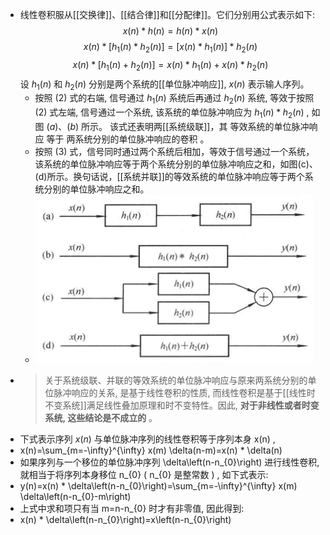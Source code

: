 - 线性卷积服从[[交换律]]、[[结合律]]和[[分配律]]。它们分别用公式表示如下:
  $$x(n) * h(n)=h(n) * x(n) \tag{1}$$
  $$x(n) *\left[h_{1}(n) * h_{2}(n)\right]=\left[x(n) * h_{1}(n)\right] * h_{2}(n)\tag{2}$$
  $$x(n) *\left[h_{1}(n)+h_{2}(n)\right]=x(n) * h_{1}(n)+x(n) * h_{2}(n)\tag{3}$$
  设  $h_{1}(n)$  和  $h_{2}(n)$  分别是两个系统的[[单位脉冲响应]],  $x(n)$  表示输人序列。
	- 按照 $(2)$ 式的右端, 信号通过  $h_{1}(n)$  系统后再通过  $h_{2}(n)$  系统, 等效于按照 $(2)$ 式左端, 信号通过一个系统, 该系统的单位脉冲响应为  $h_{1}(n) * h_{2}(n)$ , 如图 $(a)$、$(b)$ 所示。
	  该式还表明两[[系统级联]]，其 等效系统的单位脉冲响应 等于 两系统分别的单位脉冲响应的卷积 。
	- 按照 $(3)$ 式，信号同时通过两个系统后相加，等效于信号通过一个系统，该系统的单位脉冲响应等于两个系统分别的单位脉冲响应之和，如图(c)、(d)所示。换句话说，[[系统并联]]的等效系统的单位脉冲响应等于两个系统分别的单位脉冲响应之和。
	- ![image.png](../assets/image_1708149193894_0.png)
- >关于系统级联、并联的等效系统的单位脉冲响应与原来两系统分别的单位脉冲响应的关系, 是基于线性卷积的性质, 而线性卷积是基于[[线性时不变系统]]满足线性叠加原理和时不变特性。因此, **对于非线性或者时变系统, 这些结论是不成立的** 。
- 下式表示序列  $x(n)$  与单位脉冲序列的线性卷积等于序列本身  x(n) ,
- x(n)=\sum_{m=-\infty}^{\infty} x(m) \delta(n-m)=x(n) * \delta(n)
- 如果序列与一个移位的单位脉冲序列  \delta\left(n-n_{0}\right)  进行线性卷积, 就相当于将序列本身移位  n_{0}  (  n_{0}  是整常数  ) , 如下式表示:
- y(n)=x(n) * \delta\left(n-n_{0}\right)=\sum_{m=-\infty}^{\infty} x(m) \delta\left(n-n_{0}-m\right)
- 上式中求和项只有当  m=n-n_{0}  时才有非零值, 因此得到:
- x(n) * \delta\left(n-n_{0}\right)=x\left(n-n_{0}\right)